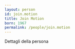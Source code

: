 ```yaml
---
layout: person
id: join.motion
title: Join Motion
born: 1967
permalink: /people/join.motion
---
```


Dettagli della persona 